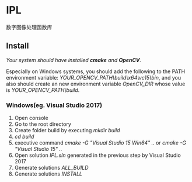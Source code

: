 # IPL
数字图像处理函数库



## Install

*Your system should have installed **cmake** and **OpenCV**.* 

Especially on Windows systems, you should add the following to the PATH environment variable: *YOUR_OPENCV_PATH\build\x64\vc15\bin*, and you also should create an new environment variable *OpenCV_DIR* whose value is *YOUR_OPENCV_PATH\build*.

### Windows(eg. Visual Studio 2017)

1. Open console
2. Go to the root directory
3. Create folder build by executing *mkdir build*
4. *cd build*
5. executive command *cmake -G "Visual Studio 15 Win64" ..* or *cmake -G "Visual Studio 15" ..*
6. Open solution *IPL.sln* generated in the previous step by Visual Studio 2017
7. Generate solutions *ALL_BUILD*
8. Generate solutions *INSTALL*